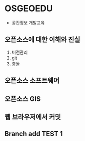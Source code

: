 # OSGEOEDU
* 공간정보 개발교육

## 오픈소스에 대한 이해와 진실
1. 버전관리
2. git
3. 충돌
## 오픈소스 소프트웨어

## 오픈소스 GIS

## 웹 브라우저에서 커밋

## Branch add TEST 1
